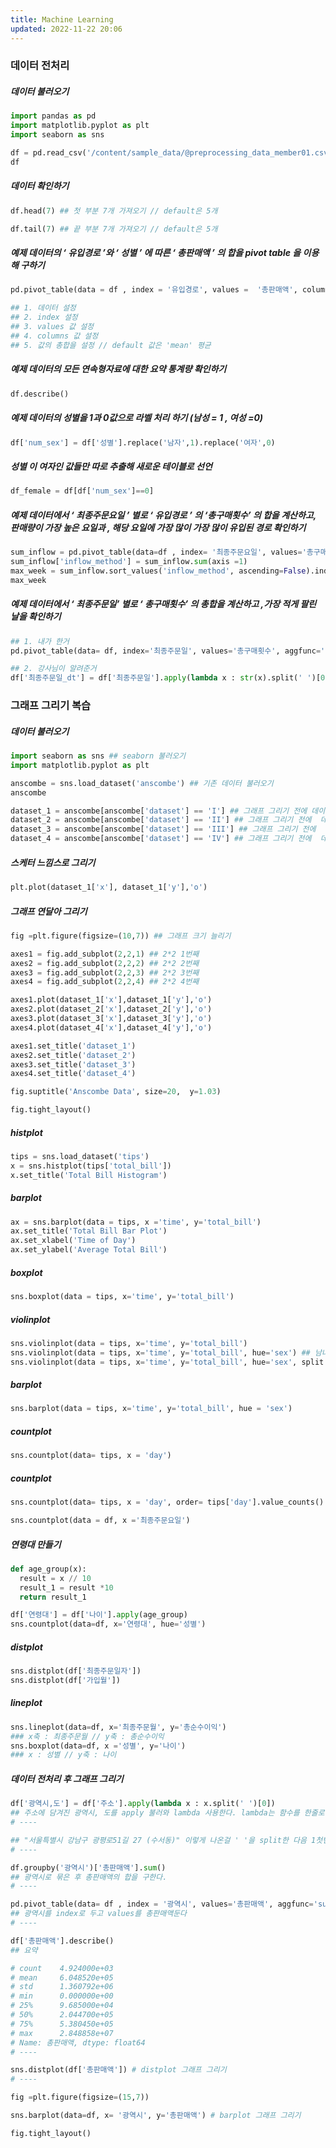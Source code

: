 ```yaml
---
title: Machine Learning 
updated: 2022-11-22 20:06
---
```


### 데이터 전처리 

##### 데이터 불러오기

```python
import pandas as pd
import matplotlib.pyplot as plt
import seaborn as sns

df = pd.read_csv('/content/sample_data/@preprocessing_data_member01.csv')
df
```

<div class="divider"></div>

##### 데이터 확인하기

```python
df.head(7) ## 첫 부분 7개 가져오기 // default은 5개

df.tail(7) ## 끝 부분 7개 가져오기 // default은 5개
```

<div class="divider"></div>

##### 예제 데이터의 ‘ 유입경로 ’와 ‘ 성별 ’ 에 따른 ‘ 총판매액 ’ 의 합을 pivot table 을 이용해 구하기 

```python
pd.pivot_table(data = df , index = '유입경로', values =  '총판매액', columns = '성별' , aggfunc='sum')

## 1. 데이터 설정
## 2. index 설정
## 3. values 값 설정
## 4. columns 값 설정
## 5. 값의 총합을 설정 // default 값은 'mean' 평균
```

<div class="divider"></div>

##### 예제 데이터의 모든 연속형자료에 대한 요약 통계량 확인하기

```python
df.describe()
```

<div class="divider"></div>

##### 예제 데이터의 성별을 1과 0값으로 라벨 처리 하기 (남성 = 1 , 여성 =0)

```python
df['num_sex'] = df['성별'].replace('남자',1).replace('여자',0)
```

<div class="divider"></div>

##### 성별 이 여자인 값들만 따로 추출해 새로운 테이블로 선언
```python
df_female = df[df['num_sex']==0]
```

<div class="divider"></div>

##### 예제 데이터에서 ‘ 최종주문요일 ’ 별로 ‘ 유입경로 ’ 의 ‘총구매횟수’ 의 합을 계산하고, 판매량이 가장 높은 요일과 , 해당 요일에 가장 많이 가장 많이 유입된 경로 확인하기

```python
sum_inflow = pd.pivot_table(data=df , index= '최종주문요일', values='총구매횟수', columns='유입경로', aggfunc='sum')
sum_inflow['inflow_method'] = sum_inflow.sum(axis =1)
max_week = sum_inflow.sort_values('inflow_method', ascending=False).index[0]
max_week
```

<div class="divider"></div>

##### 예제 데이터에서 ‘ 최종주문일’ 별로 ‘ 총구매횟수’ 의 총합을 계산하고 ,가장 적게 팔린 날을 확인하기

```python
## 1. 내가 한거
pd.pivot_table(data= df, index='최종주문일', values='총구매횟수', aggfunc='sum').sort_values('총구매횟수')

## 2. 강사님이 알려준거
df['최종주문일_dt'] = df['최종주문일'].apply(lambda x : str(x).split(' ')[0])
```

<div class="divider"></div>

### 그래프 그리기 복습

##### 데이터 불러오기
```python
import seaborn as sns ## seaborn 불러오기
import matplotlib.pyplot as plt 

anscombe = sns.load_dataset('anscombe') ## 기존 데이터 불러오기
anscombe

dataset_1 = anscombe[anscombe['dataset'] == 'I'] ## 그래프 그리기 전에 데이터 전처리
dataset_2 = anscombe[anscombe['dataset'] == 'II'] ## 그래프 그리기 전에  데이터 전처리
dataset_3 = anscombe[anscombe['dataset'] == 'III'] ## 그래프 그리기 전에  데이터 전처리
dataset_4 = anscombe[anscombe['dataset'] == 'IV'] ## 그래프 그리기 전에  데이터 전처리
```

<div class="divider"></div>

##### 스케터 느낌스로 그리기

```python
plt.plot(dataset_1['x'], dataset_1['y'],'o')
```

<div class="divider"></div>

##### 그래프 연달아 그리기

```python
fig =plt.figure(figsize=(10,7)) ## 그래프 크기 늘리기

axes1 = fig.add_subplot(2,2,1) ## 2*2 1번째
axes2 = fig.add_subplot(2,2,2) ## 2*2 2번째
axes3 = fig.add_subplot(2,2,3) ## 2*2 3번째
axes4 = fig.add_subplot(2,2,4) ## 2*2 4번째

axes1.plot(dataset_1['x'],dataset_1['y'],'o')
axes2.plot(dataset_2['x'],dataset_2['y'],'o')
axes3.plot(dataset_3['x'],dataset_3['y'],'o')
axes4.plot(dataset_4['x'],dataset_4['y'],'o')

axes1.set_title('dataset_1') 
axes2.set_title('dataset_2')
axes3.set_title('dataset_3')
axes4.set_title('dataset_4')

fig.suptitle('Anscombe Data', size=20,  y=1.03)

fig.tight_layout()
```

<div class="divider"></div>

##### histplot 

```python
tips = sns.load_dataset('tips')
x = sns.histplot(tips['total_bill'])
x.set_title('Total Bill Histogram')
```

<div class="divider"></div>

##### barplot

```python
ax = sns.barplot(data = tips, x ='time', y='total_bill')
ax.set_title('Total Bill Bar Plot')
ax.set_xlabel('Time of Day')
ax.set_ylabel('Average Total Bill')
```

<div class="divider"></div>

##### boxplot

```python
sns.boxplot(data = tips, x='time', y='total_bill')
```

<div class="divider"></div>

##### violinplot

```python
sns.violinplot(data = tips, x='time', y='total_bill')
sns.violinplot(data = tips, x='time', y='total_bill', hue='sex') ## 남녀로 나눠서 구분
sns.violinplot(data = tips, x='time', y='total_bill', hue='sex', split = True) ## 남녀로 구분하는데 바이올린 그래프를 반을 짤라서 남녀로 표현
```

<div class="divider"></div>

##### barplot

```python
sns.barplot(data = tips, x='time', y='total_bill', hue = 'sex')
```

<div class="divider"></div>

##### countplot

```python
sns.countplot(data= tips, x = 'day')
```

<div class="divider"></div>

##### countplot

```python
sns.countplot(data= tips, x = 'day', order= tips['day'].value_counts().index) ## order는 tips의 day 컬럼을 개수로 정렬 시킨 후 그래프 그리기 (이쁘게 그리기)

sns.countplot(data = df, x ='최종주문요일')

```

<div class="divider"></div>

##### 연령대 만들기 

```python
def age_group(x):
  result = x // 10
  result_1 = result *10
  return result_1

df['연령대'] = df['나이'].apply(age_group)
sns.countplot(data=df, x='연령대', hue='성별')
```

<div class="divider"></div>

##### distplot

```python
sns.distplot(df['최종주문일자'])
sns.distplot(df['가입월'])
```

<div class="divider"></div>

##### lineplot

```python
sns.lineplot(data=df, x='최종주문월', y='총순수이익')
### x축 : 최종주문월 // y축 : 총순수이익
sns.boxplot(data=df, x ='성별', y='나이')
### x : 성별 // y축 : 나이
```

<div class="divider"></div>

##### 데이터 전처리 후 그래프 그리기

```python
df['광역시,도'] = df['주소'].apply(lambda x : x.split(' ')[0])
## 주소에 담겨진 광역시, 도를 apply 불러와 lambda 사용한다. lambda는 함수를 한줄로 쓰게해줌 
# ----

## "서울특별시 강남구 광평로51길 27 (수서동)" 이렇게 나온걸 ' '을 split한 다음 1첫번째 인덱스 ([0] = 서울특별시)를 가져온다 
# ----

df.groupby('광역시')['총판매액'].sum()
## 광역시로 묶은 후 총판매액의 합을 구한다.
# ----

pd.pivot_table(data= df , index = '광역시', values='총판매액', aggfunc='sum')
## 광역시를 index로 두고 values를 총판매액둔다
# ----

df['총판매액'].describe()
## 요약 

# count    4.924000e+03
# mean     6.048520e+05
# std      1.360792e+06
# min      0.000000e+00
# 25%      9.685000e+04
# 50%      2.044700e+05
# 75%      5.380450e+05
# max      2.848858e+07
# Name: 총판매액, dtype: float64
# ----

sns.distplot(df['총판매액']) # distplot 그래프 그리기
# ----

fig =plt.figure(figsize=(15,7))

sns.barplot(data=df, x= '광역시', y='총판매액') # barplot 그래프 그리기

fig.tight_layout()
```